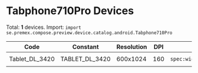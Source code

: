 # Tabphone710Pro Devices

Total: **1** devices. Import: `import se.premex.compose.preview.device.catalog.android.Tabphone710Pro`

| Code | Constant | Resolution | DPI | Compose Spec | Preview Usage |
|------|----------|------------|-----|-------------|---------------|
| Tablet_DL_3420 | TABLET_DL_3420 | 600x1024 | 160 | `spec:width=600px,height=1024px,dpi=160` | `@Preview(device = Tabphone710Pro.TABLET_DL_3420)` |

<!-- Generated automatically. Do not edit manually. -->
